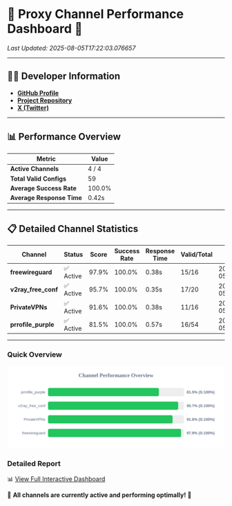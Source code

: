 # 🌟 Proxy Channel Performance Dashboard 🌟

_Last Updated: 2025-08-05T17:22:03.076657_

---

## 👩‍💻 Developer Information

- **[GitHub Profile](https://github.com/4n0nymou3)**  
- **[Project Repository](https://github.com/4n0nymou3/multi-proxy-config-fetcher)**  
- **[X (Twitter)](https://x.com/4n0nymou3)**  

---

## 📊 Performance Overview

| Metric                | Value       |
|-----------------------|-------------|
| **Active Channels**   | 4 / 4       |
| **Total Valid Configs** | 59          |
| **Average Success Rate** | 100.0%      |
| **Average Response Time** | 0.42s       |

---

## 📋 Detailed Channel Statistics

| Channel          | Status     | Score  | Success Rate | Response Time | Valid/Total | Last Success               |
|------------------|------------|--------|--------------|---------------|-------------|----------------------------|
| **freewireguard**  | ✅ Active  | 97.9%  | 100.0% | 0.38s         | 15/16       | 2025-08-05T17:22:03.074814 |
| **v2ray_free_conf**  | ✅ Active  | 95.7%  | 100.0% | 0.35s         | 17/20       | 2025-08-05T17:22:02.246329 |
| **PrivateVPNs**  | ✅ Active  | 91.6%  | 100.0% | 0.38s         | 11/16       | 2025-08-05T17:22:02.668333 |
| **prrofile_purple**  | ✅ Active  | 81.5%  | 100.0% | 0.57s         | 16/54       | 2025-08-05T17:22:01.815658 |

---

### Quick Overview
<div align="center">
  <a href="https://raw.githubusercontent.com/nullluser/NullRepo/refs/heads/main/assets/channel_stats_chart.svg">
    <img src="https://raw.githubusercontent.com/nullluser/NullRepo/refs/heads/main/assets/channel_stats_chart.svg" alt="Source Performance Statistics" width="800">
  </a>
</div>

### Detailed Report
📊 [View Full Interactive Dashboard](https://htmlpreview.github.io/?https://github.com/nullluser/NullRepo/blob/main/assets/performance_report.html)

🎉 **All channels are currently active and performing optimally!** 🎉
